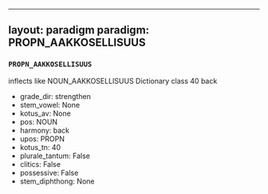 
---
layout: paradigm
paradigm: PROPN_AAKKOSELLISUUS
---
### ` PROPN_AAKKOSELLISUUS `

inflects like NOUN_AAKKOSELLISUUS Dictionary class 40 back
* grade_dir: strengthen
* stem_vowel: None
* kotus_av: None
* pos: NOUN
* harmony: back
* upos: PROPN
* kotus_tn: 40
* plurale_tantum: False
* clitics: False
* possessive: False
* stem_diphthong: None
